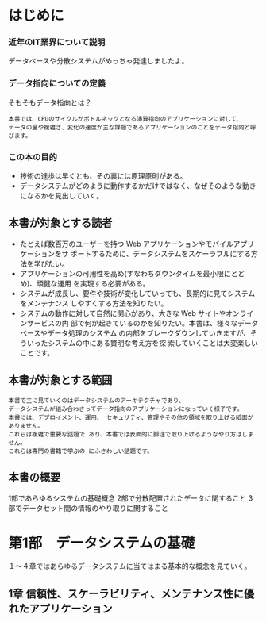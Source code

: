 # はじめに

### 近年のIT業界について説明

データベースや分散システムがめっちゃ発達しましたよ。

### データ指向についての定義
そもそもデータ指向とは？

```
本書では、CPUのサイクルがボトルネックとなる演算指向のアプリケーションに対して、
データの量や複雑さ、変化の速度が主な課題であるアプリケーションのことをデータ指向と呼びます。
```

### この本の目的

* 技術の進歩は早くとも、その裏には原理原則がある。
* データシステムがどのように動作するかだけではなく、なぜそのような動きになるかを見出していく。

## 本書が対象とする読者

* たとえば数百万のユーザーを持つ Web アプリケーションやモバイルアプリケーションをサ ポートするために、データシステムをスケーラブルにする方法を学びたい。
* アプリケーションの可用性を高め(すなわちダウンタイムを最小限にとどめ)、頑健な運用 を実現する必要がある。
* システムが成長し、要件や技術が変化していっても、長期的に見てシステムをメンテナンス しやすくする方法を知りたい。
* システムの動作に対して自然に関心があり、大きな Web サイトやオンラインサービスの内 部で何が起きているのかを知りたい。本書は、様々なデータベースやデータ処理のシステム の内部をブレークダウンしていきますが、そういったシステムの中にある賢明な考え方を探 索していくことは大変楽しいことです。

## 本書が対象とする範囲

```
本書で主に見ていくのはデータシステムのアーキテクチャであり、
データシステムが組み合わさってデータ指向のアプリケーションになっていく様子です。
本書には、デプロイメント、運用、 セキュリティ、管理やその他の領域を取り上げる紙面がありません。
これらは複雑で重要な話題で あり、本書では表面的に脚注で取り上げるようなやり方はしません。
これらは専門の書籍で学ぶの にふさわしい話題です。
```

## 本書の概要

1部であらゆるシステムの基礎概念
2部で分散配置されたデータに関すること
3部でデータセット間の情報のやり取りに関すること

# 第1部　データシステムの基礎

１〜４章ではあらゆるデータシステムに当てはまる基本的な概念を見ていく。

## 1章 信頼性、スケーラビリティ、メンテナンス性に優れたアプリケーション




